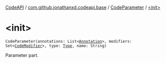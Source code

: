 [CodeAPI](../../index.md) / [com.github.jonathanxd.codeapi.base](../index.md) / [CodeParameter](index.md) / [&lt;init&gt;](.)

# &lt;init&gt;

`CodeParameter(annotations: List<`[`Annotation`](../-annotation/index.md)`>, modifiers: Set<`[`CodeModifier`](../-code-modifier/index.md)`>, type: `[`Type`](http://docs.oracle.com/javase/6/docs/api/java/lang/reflect/Type.html)`, name: String)`

Parameter part.

